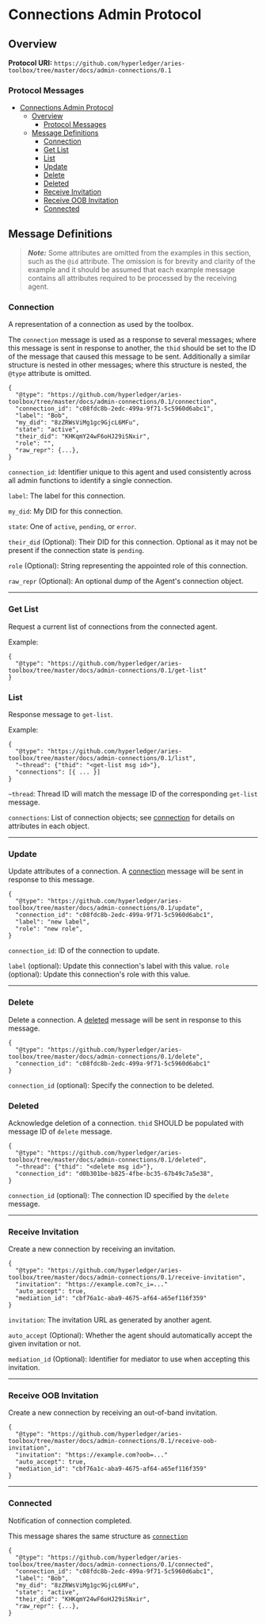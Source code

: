 Connections Admin Protocol
==========================

## Overview

**Protocol URI:** `https://github.com/hyperledger/aries-toolbox/tree/master/docs/admin-connections/0.1`

### Protocol Messages
- [Connections Admin Protocol](#connections-admin-protocol)
  - [Overview](#overview)
    - [Protocol Messages](#protocol-messages)
  - [Message Definitions](#message-definitions)
    - [Connection](#connection)
    - [Get List](#get-list)
    - [List](#list)
    - [Update](#update)
    - [Delete](#delete)
    - [Deleted](#deleted)
    - [Receive Invitation](#receive-invitation)
    - [Receive OOB Invitation](#receive-oob-invitation)
    - [Connected](#connected)

## Message Definitions

> _**Note:**_ Some attributes are omitted from the examples in this section,
> such as the `@id` attribute. The omission is for brevity and clarity of the
> example and it should be assumed that each example message contains all
> attributes required to be processed by the receiving agent.

### Connection
A representation of a connection as used by the toolbox.

The `connection` message is used as a response to several messages; where this
message is sent in response to another, the `thid` should be set to the ID of
the message that caused this message to be sent. Additionally a similar
structure is nested in other messages; where this structure is nested, the
`@type` attribute is omitted.

```jsonc
{
  "@type": "https://github.com/hyperledger/aries-toolbox/tree/master/docs/admin-connections/0.1/connection",
  "connection_id": "c08fdc8b-2edc-499a-9f71-5c5960d6abc1",
  "label": "Bob",
  "my_did": "8zZRWsViMg1gc9GjcL6MFu",
  "state": "active",
  "their_did": "KHKqmY24wF6oHJ29iSNxir",
  "role": "",
  "raw_repr": {...},
}
```

`connection_id`: Identifier unique to this agent and used consistently across
all admin functions to identify a single connection.

`label`: The label for this connection.

`my_did`: My DID for this connection.

`state`: One of `active`, `pending`, or `error`.

`their_did` (Optional): Their DID for this connection. Optional as it may not be
present if the connection state is `pending`.

`role` (Optional): String representing the appointed role of this connection.

`raw_repr` (Optional): An optional dump of the Agent's connection object.

--------------------------------------------------------------------------------

### Get List
Request a current list of connections from the connected agent.

Example:
```jsonc
{
  "@type": "https://github.com/hyperledger/aries-toolbox/tree/master/docs/admin-connections/0.1/get-list"
}
```

### List

Response message to `get-list`.

Example:
```jsonc
{
  "@type": "https://github.com/hyperledger/aries-toolbox/tree/master/docs/admin-connections/0.1/list",
  "~thread": {"thid": "<get-list msg id>"},
  "connections": [{ ... }]
}
```

`~thread`: Thread ID will match the message ID of the corresponding `get-list`
message.

`connections`: List of connection objects; see [connection](#connection) for
details on attributes in each object.


--------------------------------------------------------------------------------

### Update

Update attributes of a connection. A [connection](#connection) message will be
sent in response to this message.

```jsonc
{
  "@type": "https://github.com/hyperledger/aries-toolbox/tree/master/docs/admin-connections/0.1/update",
  "connection_id": "c08fdc8b-2edc-499a-9f71-5c5960d6abc1",
  "label": "new label",
  "role": "new role",
}
```

`connection_id`: ID of the connection to update.

`label` (optional): Update this connection's label with this value.
`role` (optional): Update this connection's role with this value.

--------------------------------------------------------------------------------

### Delete
Delete a connection. A [deleted](#deleted) message will be sent in response to
this message.

```jsonc
{
  "@type": "https://github.com/hyperledger/aries-toolbox/tree/master/docs/admin-connections/0.1/delete",
  "connection_id": "c08fdc8b-2edc-499a-9f71-5c5960d6abc1"
}
```

`connection_id` (optional): Specify the connection to be deleted.

### Deleted

Acknowledge deletion of a connection. `thid` SHOULD be populated with message ID
of `delete` message.

```jsonc
{
  "@type": "https://github.com/hyperledger/aries-toolbox/tree/master/docs/admin-connections/0.1/deleted",
  "~thread": {"thid": "<delete msg id>"},
  "connection_id": "d0b301be-b825-4fbe-bc35-67b49c7a5e38",
}
```

`connection_id` (optional): The connection ID specified by the `delete` message.

--------------------------------------------------------------------------------

### Receive Invitation

Create a new connection by receiving an invitation.

```jsonc
{
  "@type": "https://github.com/hyperledger/aries-toolbox/tree/master/docs/admin-connections/0.1/receive-invitation",
  "invitation": "https://example.com?c_i=..."
  "auto_accept": true,
  "mediation_id": "cbf76a1c-aba9-4675-af64-a65ef116f359"
}
```

`invitation`: The invitation URL as generated by another agent.

`auto_accept` (Optional): Whether the agent should automatically accept the
given invitation or not.

`mediation_id` (Optional): Identifier for mediator to use when accepting this
invitation.

--------------------------------------------------------------------------------

### Receive OOB Invitation

Create a new connection by receiving an out-of-band invitation.

```jsonc
{
  "@type": "https://github.com/hyperledger/aries-toolbox/tree/master/docs/admin-connections/0.1/receive-oob-invitation",
  "invitation": "https://example.com?oob=..."
  "auto_accept": true,
  "mediation_id": "cbf76a1c-aba9-4675-af64-a65ef116f359"
}
```

--------------------------------------------------------------------------------

### Connected

Notification of connection completed.

This message shares the same structure as [`connection`](#connection)

```jsonc
{
  "@type": "https://github.com/hyperledger/aries-toolbox/tree/master/docs/admin-connections/0.1/connected",
  "connection_id": "c08fdc8b-2edc-499a-9f71-5c5960d6abc1",
  "label": "Bob",
  "my_did": "8zZRWsViMg1gc9GjcL6MFu",
  "state": "active",
  "their_did": "KHKqmY24wF6oHJ29iSNxir",
  "raw_repr": {...},
}
```